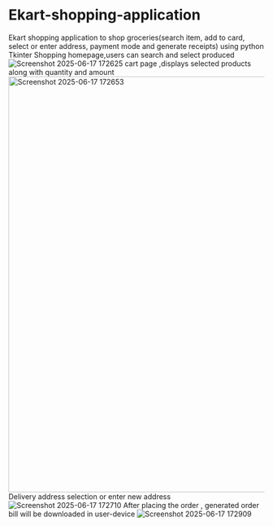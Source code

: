 # Ekart-shopping-application
Ekart shopping application to shop groceries(search item, add to card, select or  enter address, payment mode and generate receipts) using python Tkinter 
Shopping homepage,users can search and  select produced
![Screenshot 2025-06-17 172625](https://github.com/user-attachments/assets/73c866de-7bbf-4714-acbc-bafdd1943374)
cart page ,displays selected products along with quantity and amount
<img width="817" alt="Screenshot 2025-06-17 172653" src="https://github.com/user-attachments/assets/426d5d34-b998-4bf1-8995-bf7e6e2a6f6b" />
Delivery address selection or enter new address
![Screenshot 2025-06-17 172710](https://github.com/user-attachments/assets/7e42354b-c51c-4cff-8ce9-fd6c74b0e45d)
After placing the order , generated order bill will be downloaded in user-device
![Screenshot 2025-06-17 172909](https://github.com/user-attachments/assets/43a3ca6d-e67a-4dbf-91d1-9b5b5cf4107b)
